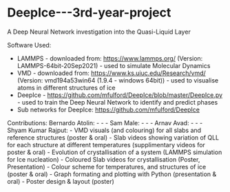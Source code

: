 # DeepIce---3rd-year-project
A Deep Neural Network investigation into the Quasi-Liquid Layer

Software Used:
  - LAMMPS - downloaded from: https://www.lammps.org/ (Version: LAMMPS-64bit-20Sep2021) - used to simulate Molecular Dynamics
  - VMD - downloaded from: https://www.ks.uiuc.edu/Research/vmd/ (Version: vmd194a53win64 (1.9.4 - windows 64bit)) - used to visualise atoms in different structures of ice
  - DeepIce - https://github.com/mfulford/DeepIce/blob/master/DeepIce.py - used to train the Deep Neural Network to identify and predict phases
  - Sub networks for DeepIce: https://github.com/mfulford/DeepIce


Contributions:
  Bernardo Atolin:
    - 
    - 
    - 
  Sam Male:
    -
    -
    -
  Arnav Avad:
    -
    -
    -  
  Shyam Kumar Rajput:
    - VMD visuals (and colouring) for all slabs and reference structures (poster & oral)
    - Slab videos showing variation of QLL for each structure at different temperatures (supplimentary videos for poster & oral)
    - Evolution of crystallisation of a system (LAMMPS simulation for Ice nucleation)
    - Coloured Slab videos for crystallisation (Poster, Presentation)
    - Colour scheme for temperatures, and structures of ice (poster & oral)
    - Graph formating and plotting with Python (presentation & oral)
    - Poster design & layout (poster)

